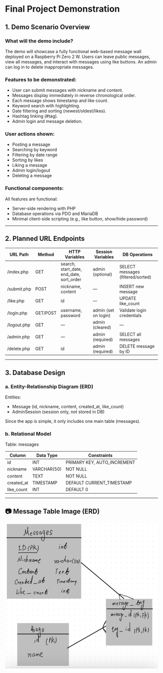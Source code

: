 
# Final Project Demonstration

## 1. Demo Scenario Overview

### What will the demo include?

The demo will showcase a fully functional web-based message wall deployed on a Raspberry Pi Zero 2 W. Users can leave public messages, view all messages, and interact with messages using like buttons. An admin can log in to delete inappropriate messages.

### Features to be demonstrated:
- User can submit messages with nickname and content.
- Messages display immediately in reverse chronological order.
- Each message shows timestamp and like count.
- Keyword search with highlighting.
- Date filtering and sorting (newest/oldest/likes).
- Hashtag linking (#tag).
- Admin login and message deletion.

### User actions shown:
- Posting a message
- Searching by keyword
- Filtering by date range
- Sorting by likes
- Liking a message
- Admin login/logout
- Deleting a message

### Functional components:
All features are functional:
- Server-side rendering with PHP
- Database operations via PDO and MariaDB
- Minimal client-side scripting (e.g., like button, show/hide password)

---

## 2. Planned URL Endpoints

| URL Path     | Method   | HTTP Variables                      | Session Variables    | DB Operations                        |
|--------------|----------|-------------------------------------|----------------------|--------------------------------------|
| /index.php   | GET      | search, start_date, end_date, sort_order | admin (optional)     | SELECT messages (filtered/sorted)   |
| /submit.php  | POST     | nickname, content                   | —                    | INSERT new message                   |
| /like.php    | GET      | id                                  | —                    | UPDATE like_count                    |
| /login.php   | GET/POST | username, password                  | admin (set on login) | Validate login credentials           |
| /logout.php  | GET      | —                                   | admin (cleared)      | —                                    |
| /admin.php   | GET      | —                                   | admin (required)     | SELECT all messages                  |
| /delete.php  | GET      | id                                  | admin (required)     | DELETE message by ID                 |

---

## 3. Database Design

### a. Entity-Relationship Diagram (ERD)

Entities:
- Message (id, nickname, content, created_at, like_count)
- AdminSession (session only, not stored in DB)

Since the app is simple, it only includes one main table (messages).

### b. Relational Model

Table: messages

| Column      | Data Type   | Constraints                     |
|-------------|-------------|----------------------------------|
| id          | INT         | PRIMARY KEY, AUTO_INCREMENT      |
| nickname    | VARCHAR(50) | NOT NULL                         |
| content     | TEXT        | NOT NULL                         |
| created_at  | TIMESTAMP   | DEFAULT CURRENT_TIMESTAMP        |
| like_count  | INT         | DEFAULT 0                        |

---

## 📷 Message Table Image (ERD)

![ERD for Message Wall](image.PNG)
